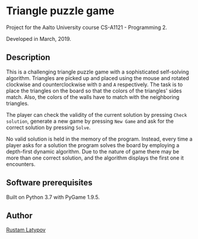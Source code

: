 # Triangle puzzle game 

Project for the Aalto University course CS-A1121 - Programming 2.

Developed in March, 2019.

## Description

This is a challenging triangle puzzle game with a sophisticated self-solving algorithm. Triangles are picked up and placed using the mouse and rotated clockwise and counterclockwise with `D` and `A` respectively. The task is to place the triangles on the board so that the colors of the triangles' sides match. Also, the colors of the walls have to match with the neighboring triangles.

The player can check the validity of the current solution by pressing `Check solution`, generate a new game by pressing `New Game` and ask for the correct solution by pressing `Solve`. 

No valid solution is held in the memory of the program. Instead, every time a player asks for a solution the program solves the board by employing a depth-first dynamic algorithm. Due to the nature of game there may be more than one correct solution, and the algorithm displays the first one it encounters. 


## Software prerequisites

Built on Python 3.7 with PyGame 1.9.5.


## Author

[Rustam Latypov](mailto:rustam.latypov@aalto.fi)